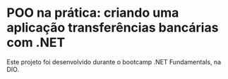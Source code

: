 # POO na prática: criando uma aplicação transferências bancárias com .NET

Este projeto foi desenvolvido durante o bootcamp .NET Fundamentals, na DIO.   

